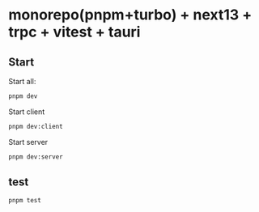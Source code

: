 # monorepo(pnpm+turbo) + next13 + trpc + vitest + tauri

## Start

Start all:

```sh
pnpm dev
```

Start client

```sh
pnpm dev:client
```

Start server

```sh
pnpm dev:server
```

## test

```sh
pnpm test
```
